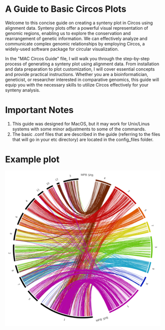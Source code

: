 # A Guide to Basic Circos Plots

Welcome to this concise guide on creating a synteny plot in Circos using alignment data. Synteny plots offer a powerful visual representation of genomic regions, enabling us to explore the conservation and rearrangement of genetic information. We can effectively analyze and communicate complex genomic relationships by employing Circos, a widely-used software package for circular visualization.

In the "MAC Circos Guide" file, I will walk you through the step-by-step process of generating a synteny plot using alignment data. From installation and data preparation to plot customization, I will cover essential concepts and provide practical instructions. Whether you are a bioinformatician, geneticist, or researcher interested in comparative genomics, this guide will equip you with the necessary skills to utilize Circos effectively for your synteny analysis.

# Important Notes 
1. This guide was designed for MacOS, but it may work for Unix/Linus systems with some minor adjustments to some of the commands.
2. The basic .conf files that are described in the guide (referring to the files that will go in your etc directory) are located in the config_files folder.

# Example plot

![GitHub Logo](https://github.com/Megan-Copeland/Circos_guide/blob/main/example_plot.png)

